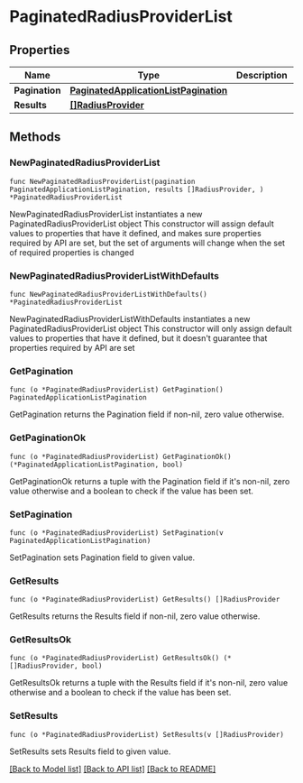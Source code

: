 # PaginatedRadiusProviderList

## Properties

Name | Type | Description | Notes
------------ | ------------- | ------------- | -------------
**Pagination** | [**PaginatedApplicationListPagination**](PaginatedApplicationListPagination.md) |  | 
**Results** | [**[]RadiusProvider**](RadiusProvider.md) |  | 

## Methods

### NewPaginatedRadiusProviderList

`func NewPaginatedRadiusProviderList(pagination PaginatedApplicationListPagination, results []RadiusProvider, ) *PaginatedRadiusProviderList`

NewPaginatedRadiusProviderList instantiates a new PaginatedRadiusProviderList object
This constructor will assign default values to properties that have it defined,
and makes sure properties required by API are set, but the set of arguments
will change when the set of required properties is changed

### NewPaginatedRadiusProviderListWithDefaults

`func NewPaginatedRadiusProviderListWithDefaults() *PaginatedRadiusProviderList`

NewPaginatedRadiusProviderListWithDefaults instantiates a new PaginatedRadiusProviderList object
This constructor will only assign default values to properties that have it defined,
but it doesn't guarantee that properties required by API are set

### GetPagination

`func (o *PaginatedRadiusProviderList) GetPagination() PaginatedApplicationListPagination`

GetPagination returns the Pagination field if non-nil, zero value otherwise.

### GetPaginationOk

`func (o *PaginatedRadiusProviderList) GetPaginationOk() (*PaginatedApplicationListPagination, bool)`

GetPaginationOk returns a tuple with the Pagination field if it's non-nil, zero value otherwise
and a boolean to check if the value has been set.

### SetPagination

`func (o *PaginatedRadiusProviderList) SetPagination(v PaginatedApplicationListPagination)`

SetPagination sets Pagination field to given value.


### GetResults

`func (o *PaginatedRadiusProviderList) GetResults() []RadiusProvider`

GetResults returns the Results field if non-nil, zero value otherwise.

### GetResultsOk

`func (o *PaginatedRadiusProviderList) GetResultsOk() (*[]RadiusProvider, bool)`

GetResultsOk returns a tuple with the Results field if it's non-nil, zero value otherwise
and a boolean to check if the value has been set.

### SetResults

`func (o *PaginatedRadiusProviderList) SetResults(v []RadiusProvider)`

SetResults sets Results field to given value.



[[Back to Model list]](../README.md#documentation-for-models) [[Back to API list]](../README.md#documentation-for-api-endpoints) [[Back to README]](../README.md)


